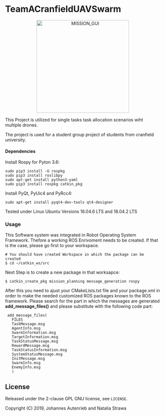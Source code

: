# TeamACranfieldUAVSwarm

<p align=center>
<img src="https://github.com/JohannesAutenrieb/TeamACranfieldUAVSwarm/blob/master/img/GUI_MISSION_OVERVIEW.png" alt="MISSION_GUI" height=300px>
</p>


This Project is utilized for single tasks task allocation scenarios wiht multiple drones.

The project is used for a student group project of students from cranfield university.

#### Dependencies

Install Rospy for Pyton 3.6:

	sudo pip3 install -U rospkg
	sudo pip3 install roslibpy
	sudo apt-get install python3-yaml
	sudo pip3 install rospkg catkin_pkg

Install PyQt, PyUic4 and PyRcc4:

	sudo apt-get install pyqt4-dev-tools qt4-designer


Tested under Linux Ubuntu Versions 16.04.6 LTS and 18.04.2 LTS 

### Usage

This Software system was integrated in Robot Operating System Framework. Thefore a working ROS Enrivoment needs to be created. If that is the case, please go first to your workspace.

	# You should have created Workspace in which the package can be created
	$ cd ~/catkin_ws/src

Next Step is to create a new package in that worksapce:

	$ catkin_create_pkg mission_planning message_generation rospy

After this you need to ajust your CMakeLists.txt file and your package.xml in order to make the needed customized ROS packages known to the ROS framework. Please search for the part in which the messages are generated **add_message_files()**
and please substitute with the following code part:
	
	 add_message_files(
	   FILES
	   TaskMessage.msg
	   AgentInfo.msg
	   SwarmInformation.msg
	   TargetInformation.msg
	   TaskStatusMessage.msg
	   RewardMessage.msg
	   TaskStatusInformation.msg
	   SystemStatusMessage.msg
	   InitMessage.msg
	   SwarmInfo.msg
	   EnemyInfo.msg
	   )



License
-------

Released under the 2-clause GPL GNU license, see `LICENSE`.

Copyright (C) 2019, Johannes Autenrieb and Natalia Strawa
